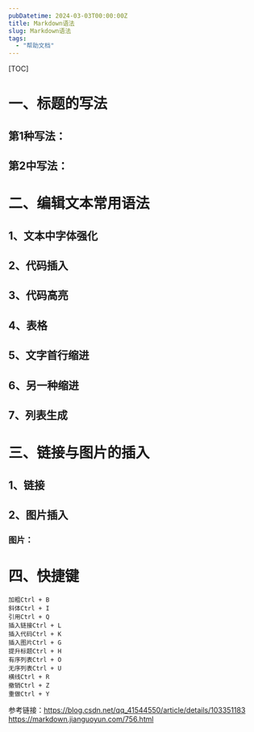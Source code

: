 ```yaml
---
pubDatetime: 2024-03-03T00:00:00Z
title: Markdown语法
slug: Markdown语法
tags:
  - "帮助文档"
---
```

[TOC]



# 一、标题的写法

## 第1种写法：

## 第2中写法：



# 二、编辑文本常用语法

## 1、文本中字体强化

## 2、代码插入

## 3、代码高亮

## 4、表格

## 5、文字首行缩进

## 6、另一种缩进

##  7、列表生成

# 三、链接与图片的插入

## 1、链接

## 2、图片插入

### 图片：

# 四、快捷键
    加粗Ctrl + B
    斜体Ctrl + I    
    引用Ctrl + Q    
    插入链接Ctrl + L    
    插入代码Ctrl + K    
    插入图片Ctrl + G    
    提升标题Ctrl + H    
    有序列表Ctrl + O    
    无序列表Ctrl + U    
    横线Ctrl + R    
    撤销Ctrl + Z    
    重做Ctrl + Y
    
 参考链接：https://blog.csdn.net/qq_41544550/article/details/103351183
          https://markdown.jianguoyun.com/756.html
